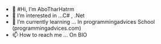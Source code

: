 - 👋 #Hi, I’m AboTharHatrm
- 👀 I’m interested in ...C# , .Net
- 🌱 I’m currently learning ... In programmingadvices School (programmingadvices.com)
- 📫 How to reach me ... On BIO

<!---
AboTharHatrm95/AboTharHatrm95 is a ✨ special ✨ repository because its `README.md` (this file) appears on your GitHub profile.
You can click the Preview link to take a look at your changes.
--->

